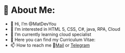 
# 🤖 About Me:
- 👋 Hi, I’m @MatDevYou
- 👀 I’m interested in HTML 5, CSS, C#, java, RPA, Cloud
- 🌱 I’m currently learning cloud specialist
- 📎 Here you can find my Curriculum Vitae: 
- 📫 How to reach me 📧[Mail](mailto:matteo.meringolo@gmail.com) or [Telegram](https://t.me/MatDevYou)

<!---
MatDevYou/MatDevYou is a ✨ special ✨ repository because its `README.md` (this file) appears on your GitHub profile.
You can click the Preview link to take a look at your changes.
--->
